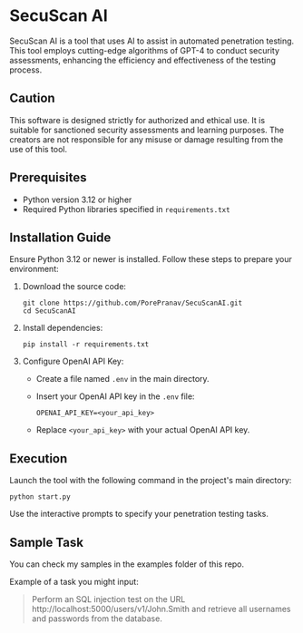 # SecuScan AI

SecuScan AI is a tool that uses AI to assist in automated penetration testing. This tool employs cutting-edge algorithms of GPT-4 to conduct security assessments, enhancing the efficiency and effectiveness of the testing process.

## Caution

This software is designed strictly for authorized and ethical use. It is suitable for sanctioned security assessments and learning purposes. The creators are not responsible for any misuse or damage resulting from the use of this tool.

## Prerequisites

- Python version 3.12 or higher
- Required Python libraries specified in `requirements.txt`

## Installation Guide

Ensure Python 3.12 or newer is installed. Follow these steps to prepare your environment:

1. Download the source code:

   ```
   git clone https://github.com/PorePranav/SecuScanAI.git
   cd SecuScanAI 
   ```

2. Install dependencies:

   ```
   pip install -r requirements.txt
   ```

3. Configure OpenAI API Key:
   - Create a file named `.env` in the main directory.
   - Insert your OpenAI API key in the `.env` file:

     ```
     OPENAI_API_KEY=<your_api_key>
     ```
   - Replace `<your_api_key>` with your actual OpenAI API key.

## Execution

Launch the tool with the following command in the project's main directory:

```
python start.py
```

Use the interactive prompts to specify your penetration testing tasks.

## Sample Task

You can check my samples in the examples folder of this repo.

Example of a task you might input:

> Perform an SQL injection test on the URL http://localhost:5000/users/v1/John.Smith and retrieve all usernames and passwords from the database.